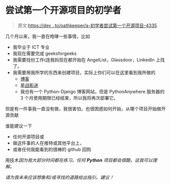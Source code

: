 # 尝试第一个开源项目的初学者

> 原文:[https://dev . to/oathkeeper/a-初学者尝试第一个开源项目-4335](https://dev.to/oathkeeper/a-beginner-trying-for-the-first-open-source-project-4335)

几个月以来，我一直在咆哮一些事情，比如

*   我毕业于 ICT 专业
*   我现在需要完成 geeksforgeeks
*   我需要找份工作(连我妈现在都开始在 AngelList，Glassdoor，LinkedIn 上找了。
*   我需要用我所学的东西来创建项目，实际上你们可以在这里看到我所做的
    *   [博客](http://dplekha.herokuapp.com)
    *   [星战影迷](http://starwars-dp.herokuapp.com)
    *   我也有一个 Python-Django 博客网站，但是 PythonAnywhere 服务器的 3 个月使用期限已经结束，所以我将再次部署它。

但是有一件事我一直没有做，我很害怕，也很困惑如何开始，从哪个项目开始做开源贡献

谁能建议一下

*   任何开源项目或
*   做这件事的人在推特或其他平台上，
*   或者任何我能看到的很棒的 github 回购

用技术*因为我大部分时间都在练习。任何 ***Python*** 项目都会很酷，这我可以理解。*

 *请为我未来应该想象和/或寻找的道路给出指引。建议！*